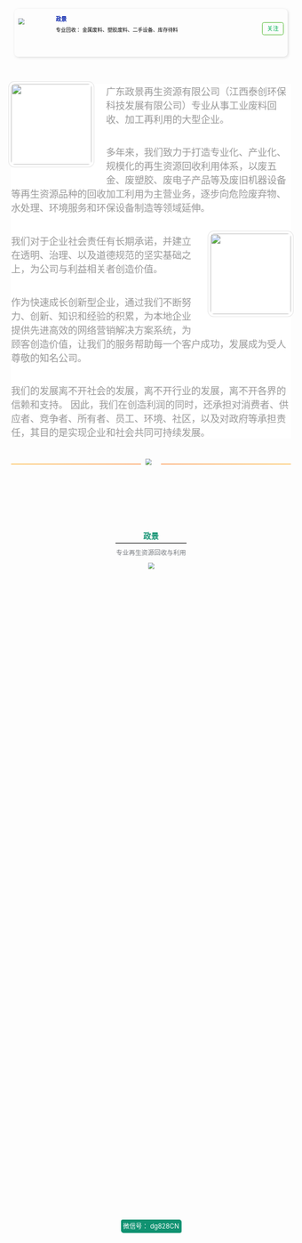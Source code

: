<section style="display: none;" data-tools="政业" data-label="powered by GOVAE">
  <br>
</section>
<section data-v-09862f0b="" data-tools="新媒体排版" style="list-style: none; box-sizing: border-box; border-width: initial; border-style: none; border-color: initial; scroll-behavior: smooth; zoom: 0.7; max-width: 100%;">
  <section data-tools="" data-id="90196" style="list-style: none; border-width: 0px; border-style: none; border-color: initial; scroll-behavior: smooth; line-height: 25.6px; white-space: normal; font-family: 微软雅黑; max-width: 100%; box-sizing: border-box !important; overflow-wrap: break-word !important;">
    <section style="margin: 8px; padding: 10px; list-style: none; border-width: initial; border-style: none; border-color: initial; scroll-behavior: smooth; display: -webkit-flex; line-height: 25.6px; border-radius: 10px; height: auto; box-shadow: rgb(221, 221, 221) 2px 2px 8px; max-width: 100%; box-sizing: border-box !important; overflow-wrap: break-word !important;">
      <p style="list-style: none; border-width: initial; border-style: none; border-color: initial; scroll-behavior: smooth; max-width: 100%; min-height: 1em; box-sizing: border-box !important; overflow-wrap: break-word !important;">
        <img data-cropselx1="0" data-cropselx2="76" data-cropsely1="0" data-cropsely2="76" data-ratio="0.875" data-s="300,640" src="https://mmbiz.qpic.cn/mmbiz_png/VFXOlxS6IicFRmNuNDNG5Awyuk8ia2Vibib03deJr28Iq5lkRKHA4gMjicddzkiaJ0lBf7yFOzjZlP1k7nZ728adUf9A/640?wx_fmt=png" data-type="png" data-w="800" style="list-style: none;border-width: 0px;border-style: initial;border-color: initial;scroll-behavior: smooth;width: 87px;margin: 0px;height: 76px;top: 0px;left: 0px;right: 0px;bottom: 0px;box-sizing: border-box !important;overflow-wrap: break-word !important;visibility: visible !important;border-radius: 0px;">
      </p>
      <p style="list-style: none; border-width: initial; border-style: none; border-color: initial; scroll-behavior: smooth; max-width: 100%; min-height: 1em; box-sizing: border-box !important; overflow-wrap: break-word !important;">
        <br style="list-style: none;border-width: initial;border-style: none;border-color: initial;scroll-behavior: smooth;max-width: 100%;box-sizing: border-box !important;overflow-wrap: break-word !important;">
      </p>
      <section style="padding-right: 10px; padding-left: 10px; list-style: none; border-width: initial; border-style: none; border-color: initial; scroll-behavior: smooth; flex: 1 1 auto; height: 55px; max-width: 100%; box-sizing: border-box !important; overflow-wrap: break-word !important;">
        <section style="list-style: none; border-width: initial; border-style: none; border-color: initial; scroll-behavior: smooth; line-height: 35px; white-space: nowrap; max-width: 100%; box-sizing: border-box !important; overflow-wrap: break-word !important;">
          <span style="list-style: none;border-width: initial;border-style: none;border-color: initial;scroll-behavior: smooth;max-width: 100%;color: rgb(2, 30, 170);box-sizing: border-box !important;overflow-wrap: break-word !important;"><strong style="list-style: none;border-width: initial;border-style: none;border-color: initial;scroll-behavior: smooth;max-width: 100%;box-sizing: border-box !important;overflow-wrap: break-word !important;">政景<mpchecktext contenteditable="false" id="1593634826517_0.632024439362868">
            </mpchecktext></strong></span>
        </section>
        <section style="list-style: none; border-width: initial; border-style: none; border-color: initial; scroll-behavior: smooth; font-size: 13px; line-height: 20px; max-width: 100%; color: rgb(0, 0, 0); box-sizing: border-box !important; overflow-wrap: break-word !important;">专业回收：
          <mpchecktext contenteditable="false" id="1593634826518_0.653948740860087">
          </mpchecktext>金属废料、塑胶废料、二手设备、库存待料
          <mpchecktext contenteditable="false" id="1593634826519_0.8612769669158737">
          </mpchecktext>
        </section>
      </section>
      <section style="list-style: none; border-width: initial; border-style: none; border-color: initial; scroll-behavior: smooth; color: rgb(86, 187, 55); flex: 0 0 1.5cm; font-size: 15px; letter-spacing: 0px; text-align: center; line-height: 6; max-width: 100%; box-sizing: border-box !important; overflow-wrap: break-word !important;">
        <section style="margin-top: 25px; list-style: none; border-width: 1px; border-style: solid; border-color: rgb(86, 187, 55); scroll-behavior: smooth; vertical-align: middle; border-radius: 5px; max-width: 100%; box-sizing: border-box !important; overflow-wrap: break-word !important;">
          <section style="list-style: none; border-width: initial; border-style: none; border-color: initial; scroll-behavior: smooth; line-height: 2; letter-spacing: 0px; max-width: 100%; box-sizing: border-box !important; overflow-wrap: break-word !important;">
            <span style="list-style: none;border-width: initial;border-style: none;border-color: initial;scroll-behavior: smooth;max-width: 100%;color: rgb(0, 176, 80);box-sizing: border-box !important;overflow-wrap: break-word !important;">关注<mpchecktext contenteditable="false" id="1593634826520_0.08978956095556301">
              </mpchecktext></span>
          </section>
        </section>
      </section>
    </section>
  </section>
</section>
<p style="list-style: none; box-sizing: border-box; border-width: initial; border-style: none; border-color: initial; scroll-behavior: smooth;">
  <br style="list-style: none;box-sizing: border-box;border-width: initial;border-style: none;border-color: initial;scroll-behavior: smooth;color: rgb(0, 0, 0);font-family: &quot;Microsoft YaHei&quot;;font-size: medium;text-align: start;white-space: normal;">
</p>
<section style="box-sizing: inherit; border-width: 0px; border-style: initial; border-color: initial; font-variant-numeric: inherit; font-variant-east-asian: inherit; font-stretch: inherit; font-size: 17.3333px; line-height: inherit; font-family: Arial, Helvetica, sans-serif; vertical-align: baseline; color: rgb(153, 153, 153); letter-spacing: -0.26px; text-align: start; white-space: normal; background-color: rgb(255, 255, 255);">
  <p style="box-sizing: inherit; margin-bottom: 2em; border-width: 0px; border-style: initial; border-color: initial; font: inherit; vertical-align: baseline;">
    <span style="box-sizing: inherit;margin-right: 1.5em;margin-bottom: 1em;border-width: 0px;border-style: initial;border-color: initial;font: inherit;vertical-align: baseline;border-radius: 6px;display: inline-block;overflow: hidden;box-shadow: rgb(255, 255, 255) 0px 0px 0px 4px, rgb(230, 230, 230) 0px 0px 0px 5px;max-width: 40%;float: left;top: 0.25em;"><img data-ratio="1" src="https://mmbiz.qpic.cn/mmbiz_jpg/VFXOlxS6IicGmRvNX9Iksv1siaofYdSgDoib8ewxB8Z059DQWKgZcExvxRAANxmS7ZGOEGib2tyEtLXcu4iareTuziaQ/640?wx_fmt=jpeg" data-type="jpeg" data-w="145" style="box-sizing: inherit;border-width: 0px;border-style: initial;border-color: initial;font: inherit;vertical-align: baseline;border-radius: 6px;display: block;width: 145px;"></span>广东政景再生资源有限公司（江西泰创环保科技发展有限公司）专业从事工业废料回收、加工再利用的大型企业。
    <mpchecktext contenteditable="false" id="1593634826521_0.7818927777308471">
    </mpchecktext>
  </p>
  <p style="box-sizing: inherit; margin-bottom: 2em; border-width: 0px; border-style: initial; border-color: initial; font: inherit; vertical-align: baseline;">多年来，我们致力于打造专业化、产业化、规模化的再生资源回收利用体系，以废五金、废塑胶、废电子产品等及废旧机器设备等再生资源品种的回收加工利用为主营业务，逐步向危险废弃物、水处理、环境服务和环保设备制造等领域延伸。
    <mpchecktext contenteditable="false" id="1593634826522_0.19552325311078067">
    </mpchecktext>
  </p>
  <p style="box-sizing: inherit; margin-bottom: 2em; border-width: 0px; border-style: initial; border-color: initial; font: inherit; vertical-align: baseline;">
    <span style="box-sizing: inherit;margin-bottom: 1em;margin-left: 1.5em;border-width: 0px;border-style: initial;border-color: initial;font: inherit;vertical-align: baseline;border-radius: 6px;display: inline-block;overflow: hidden;box-shadow: rgb(255, 255, 255) 0px 0px 0px 4px, rgb(230, 230, 230) 0px 0px 0px 5px;max-width: 40%;float: right;top: 0.25em;"><img data-ratio="1" src="https://mmbiz.qpic.cn/mmbiz_jpg/VFXOlxS6IicGmRvNX9Iksv1siaofYdSgDoE3R1ZTh09bStKWmDsMJXZpWIrib8rOBRLfG8GoemANG0RmTCYFFR8Ag/640?wx_fmt=jpeg" data-type="jpeg" data-w="145" style="box-sizing: inherit;border-width: 0px;border-style: initial;border-color: initial;font: inherit;vertical-align: baseline;border-radius: 6px;display: block;width: 145px;"></span>我们对于企业社会责任有长期承诺，并建立在透明、治理、以及道德规范的坚实基础之上，为公司与利益相关者创造价值。
    <mpchecktext contenteditable="false" id="1593634826523_0.16812107767038764">
    </mpchecktext>
  </p>
  <p style="box-sizing: inherit; margin-bottom: 2em; border-width: 0px; border-style: initial; border-color: initial; font: inherit; vertical-align: baseline;">作为快速成长创新型企业，通过我们不断努力、创新、知识和经验的积累，为本地企业提供先进高效的网络营销解决方案系统，为顾客创造价值，让我们的服务帮助每一个客户成功，发展成为受人尊敬的知名公司。
    <mpchecktext contenteditable="false" id="1593634826524_0.14047053220901162">
    </mpchecktext>
  </p>
  <p style="box-sizing: inherit; margin-bottom: 2em; border-width: 0px; border-style: initial; border-color: initial; font: inherit; vertical-align: baseline;">我们的发展离不开社会的发展，离不开行业的发展，离不开各界的信赖和支持。
    <mpchecktext contenteditable="false" id="1593634826525_0.02021754431352263">
    </mpchecktext>因此，我们在创造利润的同时，还承担对消费者、供应者、竞争者、所有者、员工、环境、社区，以及对政府等承担责任，其目的是实现企业和社会共同可持续发展。
    <mpchecktext contenteditable="false" id="1593634826526_0.9101588501819335">
    </mpchecktext>
  </p>
</section>
<section data-v-09862f0b="" data-tools="新媒体排版" style="list-style: none; box-sizing: border-box; border-width: initial; border-style: none; border-color: initial; scroll-behavior: smooth; zoom: 0.7; max-width: 100%;">
  <section data-tools="新媒体排版" data-id="13678" data-style-type="分隔">
    <section data-tools="新媒体管家" style="display: flex; align-items: center; justify-content: center; max-width: 100%;">
      <section style="height: 1px; background-image: linear-gradient(90deg, rgb(253, 160, 0), rgb(251, 103, 0)); flex-grow: 1; margin-right: 11px; max-width: 100%;">
        <br>
        <br style="display:none;">
      </section>
      <img class="rich_pages js_insertlocalimg" data-ratio="0.7931034482758621" data-s="300,640" src="https://mmbiz.qpic.cn/mmbiz_gif/VFXOlxS6IicGmRvNX9Iksv1siaofYdSgDoic1R2NpicHALAsZn36TRnvPu0Q4ric3E40etzPx1mEUqrkicmu3j7vJIlQ/640?wx_fmt=gif" data-type="gif" data-w="58" style="width: 30px; pointer-events: none; max-width: 100%;">
      <section style="height: 1px; background-image: linear-gradient(90deg, rgb(251, 103, 0), rgb(253, 160, 0)); flex-grow: 1; margin-left: 11px; max-width: 100%;">
        <br>
        <br style="display:none;">
      </section>
      <br style="display: none;">
    </section>
  </section>
  <p style="padding-right: 0em; padding-left: 0em; list-style: none; border-width: initial; border-style: none; border-color: initial; scroll-behavior: smooth; max-width: 100%; min-height: 1em; box-sizing: border-box !important; overflow-wrap: break-word !important;">
    <br>
  </p>
</section>
<section data-v-09862f0b="" data-tools="新媒体排版" style="list-style: none; box-sizing: border-box; border-width: initial; border-style: none; border-color: initial; scroll-behavior: smooth; zoom: 0.7; max-width: 100%;">
  <section style="list-style: none; border-width: 0px; border-style: initial; border-color: initial; scroll-behavior: smooth; font-size: 16.3636px; text-align: center; max-width: 100%; box-sizing: border-box !important; overflow-wrap: break-word !important;">
    <section style="list-style: none; border-width: initial; border-style: none; border-color: initial; scroll-behavior: smooth; display: inline-block; max-width: 100%; box-sizing: border-box !important; overflow-wrap: break-word !important;">
      <section style="list-style: none; border-width: initial; border-style: none; border-color: initial; scroll-behavior: smooth; display: inline-block; max-width: 100%; box-sizing: border-box !important; overflow-wrap: break-word !important;">
        <p style="list-style: none; border-width: initial; border-style: none; border-color: initial; scroll-behavior: smooth; max-width: 100%; overflow-wrap: normal; min-height: 1em; white-space: pre-wrap; color: rgb(0, 0, 0); box-sizing: border-box !important;">
          <br style="list-style: none;border-width: initial;border-style: none;border-color: initial;scroll-behavior: smooth;max-width: 100%;box-sizing: border-box !important;overflow-wrap: break-word !important;">
        </p>
      </section>
      <section style="margin: 0em 0.5em 0.1em; list-style: none; border-width: initial; border-style: none; border-color: initial; scroll-behavior: smooth; color: rgb(16, 146, 113); font-size: 1.8em; line-height: 1; font-weight: inherit; max-width: 100%; box-sizing: border-box !important; overflow-wrap: break-word !important;">
        <span style="list-style: none;box-sizing: border-box;border-width: initial;border-style: none;border-color: initial;scroll-behavior: smooth;font-size: 20px;"><strong style="padding-right: 50px;padding-bottom: 3px;padding-left: 50px;list-style: none;border-top: none rgb(2, 2, 2);border-right: none rgb(2, 2, 2);border-bottom: 1px solid rgb(2, 2, 2);border-left: none rgb(2, 2, 2);scroll-behavior: smooth;display: block;line-height: 28px;max-width: 100%;box-sizing: border-box !important;overflow-wrap: break-word !important;"><span style="list-style: none;box-sizing: border-box;border-width: initial;border-style: none;border-color: initial;scroll-behavior: smooth;">政景<mpchecktext contenteditable="false" id="1593634826527_0.07306384974964653">
          </mpchecktext></span></strong></span>
      </section>
      <section style="margin: 0.5em 1em; list-style: none; border-width: initial; border-style: none; border-color: initial; scroll-behavior: smooth; font-size: 1em; line-height: 1; font-weight: inherit; text-align: inherit; text-decoration: inherit; color: rgb(120, 124, 129); max-width: 100%; box-sizing: border-box !important; overflow-wrap: break-word !important;">
        <p style="list-style: none; box-sizing: border-box; border-width: initial; border-style: none; border-color: initial; scroll-behavior: smooth;">
          <span style="list-style: none;border-width: initial;border-style: none;border-color: initial;scroll-behavior: smooth;max-width: 100%;box-sizing: border-box !important;overflow-wrap: break-word !important;">专业再生资源回收与利用<mpchecktext contenteditable="false" id="1593634826528_0.22940382410556182">
            </mpchecktext></span>
        </p>
        <p style="text-align: center;">
          <img class="rich_pages" data-ratio="1" data-s="300,640" src="https://mmbiz.qpic.cn/mmbiz_jpg/VFXOlxS6IicGmRvNX9Iksv1siaofYdSgDoMWUlTXs3DfvibZeTgBZ60iaEhr4htTb3OtXSPOR7zh3MSaQsYwa2YkkA/640?wx_fmt=jpeg" data-type="jpeg" data-w="430" style="width:30%;height:auto;">
        </p>
      </section>
      <span style="padding: 0.3em; list-style: none; border-width: initial; border-style: none; border-color: initial; scroll-behavior: smooth; background-color: rgb(16, 146, 113); border-radius: 0.3em; box-shadow: rgb(16, 146, 113) 0.1em 0.1em 0.1em; color: white; display: inline-block; font-size: 1em; font-weight: inherit; max-width: 100%; text-align: inherit; text-decoration: inherit; box-sizing: border-box !important; overflow-wrap: break-word !important;">微信号：<mpchecktext contenteditable="false" id="1593634826529_0.6580458285677611">
        </mpchecktext>dg828CN</span>
    </section>
  </section>
</section>
